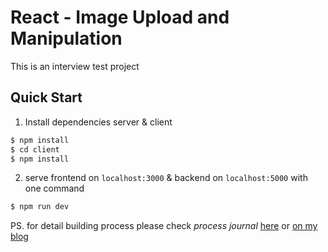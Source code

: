 # React - Image Upload and Manipulation
This is an interview test project

## Quick Start
1. Install dependencies server & client
```bash
$ npm install
$ cd client
$ npm install
```

2. serve frontend on `localhost:3000` & backend on `localhost:5000` with one command
```bash
$ npm run dev
```


PS. for detail building process please check _process journal_ [here](https://github.com/LD8/react-image-upload-manipulate/blob/master/process_journal.md) or [on my blog](https://donlee.online/blog/posts/56/react-image-upload-and-crop)